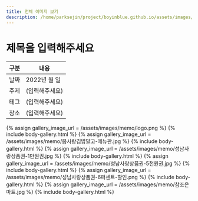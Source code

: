 ```yaml
---
title: 전체 이미지 보기
description: /home/parksejin/project/boyinblue.github.io/assets/images/memo
---
```



제목을 입력해주세요
===


|구분|내용|
|---|---|
|날짜|2022년 월 일|
|주제|(입력해주세요)|
|테그|(입력해주세요)|
|장소|(입력해주세요)|


{% assign gallery_image_url = /assets/images/memo/logo.png %}
{% include body-gallery.html %}
{% assign gallery_image_url = /assets/images/memo/봄사랑김밥말고-메뉴판.jpg %}
{% include body-gallery.html %}
{% assign gallery_image_url = /assets/images/memo/성남사랑상품권-1만원권.jpg %}
{% include body-gallery.html %}
{% assign gallery_image_url = /assets/images/memo/성남사랑상품권-5천원권.jpg %}
{% include body-gallery.html %}
{% assign gallery_image_url = /assets/images/memo/성남사랑상품권-6퍼센트-할인.png %}
{% include body-gallery.html %}
{% assign gallery_image_url = /assets/images/memo/참조은마트.jpg %}
{% include body-gallery.html %}
